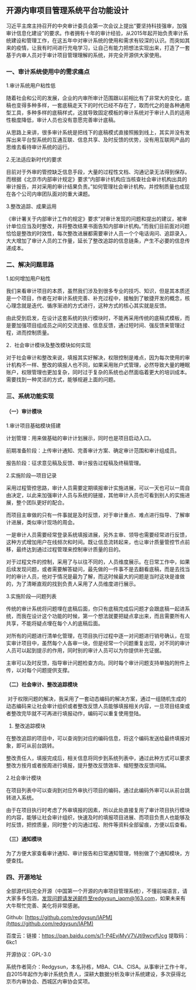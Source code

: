 ## 开源内审项目管理系统平台功能设计



习近平主席主持召开的中央审计委员会第一次会议上提出“要坚持科技强审，加强审计信息化建设”的要求。作者拥有十年的审计经验，从2015年起开始负责审计系统建设和管理工作，在这五年中对审计系统的使用和需求有较深的认识。而突如其来的疫情，让我有时间进行充电学习，让自己有能力把想法实现出来，打造了一套基于内审人员对于审计项目管理理解的系统，并完全开源供大家使用。

### 一、审计系统使用中的需求痛点

1.审计系统用户粘性低

随着社会和公司的发展，企业的内审所审计范围跟以前相比有了非常大的变化，底稿也变得多种多样，一套底稿走天下的时代已经不存在了，取而代之的是各种通用型工具，多种多样的底稿样式，这就导致固定模板的审计系统对于审计人员的适用性极度降低，审计人员也没有意愿完善审计底稿。

从思路上来讲，很多审计系统是把线下的底稿模式直接照搬到线上，其实并没有发挥出来平台型系统的互通互联、信息共享、及时反馈的优势，没有用互联网产品的思维去看待审计系统的运行。

2.无法适应新时代的要求

目前对于外审的管控缺乏信息手段，大量的过程性文档、沟通记录无法得到保存。而根据《北京市内部审计规定》要求“内部审计机构应当核查社会审计机构出具的审计报告，并对采用的审计结果负责。”如何管理社会审计机构，并控制质量也成现在各个公司内审团队面对的重大课题。

3.整改追踪、成果运用

《审计署关于内部审计工作的规定》要求“对审计发现的问题和提出的建议，被审计单位应当及时整改，并将整改结果书面告知内部审计机构。”而我们目前面对问题恰恰是整改的时效性，每次整改进展都需要审计人员一个个电话询问、追踪录入，大大增加了审计人员的工作量，延长了整改追踪的信息链条，产生不必要的信息传递成本。

### 二、解决问题思路

1.如何增加用户粘性

我们来看审计项目的本质，虽然我们涉及到很多专业的技巧、知识，但是其本质还是一个项目，作者在对审计系统完善、补充过程中，接触到了敏捷开发的概念，核心理念就是迭代、循序渐进的方式进行，这种方式的核心其实就是反馈。

由此受到启发，在设计这套系统的执行模块时，不能再采用传统的底稿式模板，而是要加强项目组成员之间的交流连接、信息反馈，通过短时间、强反馈来管理过程，进而控制质量。

2．社会审计模块及整改模块如何实现

对于社会审计和整改来说，填报其实好解决，权限控制是难点，因为每次使用的审计机构不一样、整改的填报人也不同，如果采用账户式管理，必然导致大量的睡眠账户，权限管理也更加复杂，同时过于复杂的系统也必然面临着更大的培训成本。需要找到一种灵活的方式，能够规避上面的问题。

### 三、系统功能实现

#### （一）审计模块

1.审计项目基础模块搭建

计划管理：用来做基础的审计计划展示，同时也是项目启动入口。

前期准备阶段：上传审计通知、完善审计方案、确定审计范围和审计组成员。

报告阶段：征求意见稿及反馈、审计报告过程稿及终稿管理。

2.实施阶段—项目记录

采用过程管控思路，审计人员需要定期填报审计实施进展，可以一天也可以一周自由决定，以此来加强审计人员与系统的链接，其他审计人员也可看到别人的实施进展，整个团队更好的配合。

而项目主审做的只有一件事就是及时反馈，对于审计重点、难点进行指导、了解审计进展，类似审计现场的周会。

一是审计人员需要经常登录系统填报进展，另外主审、领导也需要经常进行反馈，这种方式增加用户在线频次和时间。既让信息流转起来，也让审计质量管控节点前移，最终达到通过过程管理来控制审计质量的目的。

对于过程文件的控制，采用了与以往不同的，人员维度展示。在日常工作中，如果后续发现问题，或者需要解答疑问，最先做的一件事不是去翻看底稿，而是去找当时的审计人员，他对于情况是最为了解，而这时候最大的问题是当时这块是谁做的，为了清晰直观的找到负责人采用了人员维度进行展示。

3.实施阶段—问题列表

传统的审计系统将问题埋在底稿后面，你只有底稿完成后问题才会跟底稿一起进系统，而我在设计这个功能的时候，第一个想法就要把疑点拿出来，而且需要所有人共享，不能将疑点埋在每个人的底稿后面。

对所有的问题进行清单化管理，在项目执行过程中逐一对问题进行销号确认，在现实审计项目中，虽然每个人各审一块，但是经常一个问题重复出现，对不同的审计人员可以起到提示的作用，同时别的审计人员可以为你提供补充证据。

主审可以及时反馈，指导审计问题检查方向。同时每个审计问题支持单独的附件上传，以对每个问题提供支撑。

#### （二）社会审计、整改追踪模块

 对于权限问题的解决，我采用了一套动态编码的解决方案，通过一组随机生成的动态编码来让社会审计组织或者整改反馈人员能够填报相关内容，一旦项目结束或者整改完毕就不可再进行填报动作，编码可以重复使用登陆。

1. 整改追踪模块

在整改追踪的项目中，可以查询到对应的编码信息，将这个编码发送给最终填报对象，即可从前台跳转。

整改责任人，填报完成后，相关信息将同步到系统列表中，通过此种方式可以要求整改方按月或者按周进行填报，提升整改反馈效率、缩短整改反馈间隔。

2.社会审计模块

在项目列表中可以查询到对应外审执行项目的编码，通过此编码外审可以从前台跳转进入系统。

由于在项目执行时考虑了外审填报的因素，所以此处直接复用了审计项目执行模块的内容，能够让社会审计组织，快速及时的填报项目进展、而项目负责人也能够及时反馈，把控质量，同时整个的沟通过程、附件等资料全部留痕，方便以后查看。

#### （三）通知模块

为了方便大家查看审计通知、审计报告和日常通知管理，特别做了个通知模块，方便查找。

### 四、开源地址

全部源代码完全开源（中国第一个开源的内审项目管理系统），不懂前端语言，请大家多多包涵，[发现问题请发送邮件至redgysun_iapm@163.com](mailto:发现问题请发送邮件至redgysun_iapm@163.com)，如果未来有大牛帮忙完善、美化将非常感谢。

Github: [https://github.com/redgysun/IAPM](https://github.com/redgysun/IAPM)

百度云：链接：https://pan.baidu.com/s/1-P4EvjMyV7VJti9wcvfUcg 提取码：6kc1

开源协议：GPL-3.0

系统作者简介：Redgysun，本名孙栋，MBA、CIA、CISA。从事审计工作十年，自2015年起作为审计系统负责人，深耕大数据分析及审计系统建设，多次获得北京市内审协会、西城区内审协会奖项。
